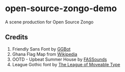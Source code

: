 # open-source-zongo-demo
A scene production for Open Source Zongo

## Credits

1. Friendly Sans Font by [GGBot](https://fontesk.com/friendly-sans-font/)
1. Ghana Flag Map from [Wikipedia](https://en.m.wikipedia.org/wiki/File:Flag_map_of_Ghana.svg)
1. OOTD - Upbeat Summer House by [FASSounds](https://pixabay.com/music/upbeat-ootd-upbeat-summer-house-242100/)
1. League Gothic font by [The League of Moveable Type](https://www.theleagueofmoveabletype.com/)
